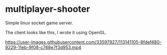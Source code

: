

# multiplayer-shooter

Simple linux socket game server.

The client looks like this, I wrote it using OpenGL.



https://user-images.githubusercontent.com/33597927/113141105-8fdef480-9229-11eb-9f08-c768e7f3d953.mp4


